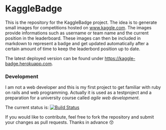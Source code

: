 # KaggleBadge
This is the repository for the KaggleBadge project. 
The idea is to generate small images for competitions hosted on www.kaggle.com. 
The images provide informations such as username or team name and the current position in the leaderboard. 
These images can then be included in markdown to represent a badge and get updated automatically after a certain amount of time to keep the leaderbord position up to date.

The latest deployed version can be found under https://kaggle-badge.herokuapp.com.

### Development
I am not a web developer and this is my first project to get familiar with ruby on rails and web programming. Actually it is used as a testproject and  a preparation for a university course called *agile web development*. 

The current status is: [![Build Status](https://travis-ci.org/Miguellissimo/KaggleBadge.svg?branch=master)](https://travis-ci.org/Miguellissimo/KaggleBadge)

If you would like to contribute, feel free to fork the repository and submit your changes as pull requests. Thanks in advance :kissing_closed_eyes: